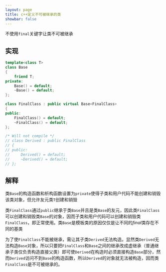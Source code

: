 ```yaml
---
layout: page
title: c++定义不可被继承的类
showbar: false
---
```


不使用`final`关键字让类不可被继承

## 实现

```c++
template<class T>
class Base
{
    friend T;
private:
    Base() = default;
    ~Base() = default;
};

class FinalClass : public virtual Base<FinalClass>
{
public:
    FinalClass() = default;
    ~FinalClass() = default;
};

/* Will not compile */
// class Derived : public FinalClass
// {
// public:
//     Derived() = default;
//     ~Derived() = default;
// };
```

## 解释

类`Base`的构造函数和析构函数设置为`private`使得子类和用户代码不能创建和销毁该类对象，但允许友元类`T`创建和销毁

类`FinalClass`通过`public`继承于类`Base`并且是类`Base`的友元，因此类`FinalClass`可以创建和销毁类`Base`的对象，因而子类和用户代码可以创建和销毁类`FinalClass`，即正常使用。类`Base`是模板类的原因仅仅是让不同的*final*类存在不同的基类

为了使`FinalClass`不能被继承，需让其子类`Derived`无法构造。显然类`Derived`无法构造`Base`对象，所以只要把`FinalClass`和`Base`之间的继承改成虚继承（普通继承子类仅负责构造直接父类）即可使`Derived`在构造时必须直接构造`Base`部分，然而`Derived`访问不到`Base`的构造函数，所以`Derived`的对象就无法被构造，因而类`FinalClass`是不可被继承的。
